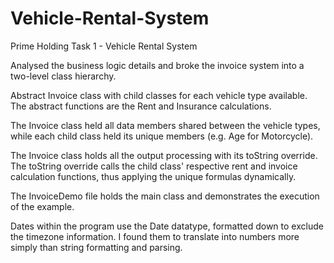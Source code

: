 # Vehicle-Rental-System
Prime Holding Task 1 - Vehicle Rental System

Analysed the business logic details and broke the invoice system into a two-level class hierarchy.

Abstract Invoice class with child classes for each vehicle type available. The abstract functions are the Rent and Insurance calculations.

The Invoice class held all data members shared between the vehicle types, while each child class held its unique members (e.g. Age for Motorcycle).

The Invoice class holds all the output processing with its toString override. The toString override calls the child class' 
respective rent and invoice calculation functions, thus applying the unique formulas dynamically. 

The InvoiceDemo file holds the main class and demonstrates the execution of the example.

Dates within the program use the Date datatype, formatted down to exclude the timezone information.
I found them to translate into numbers more simply than string formatting and parsing.
